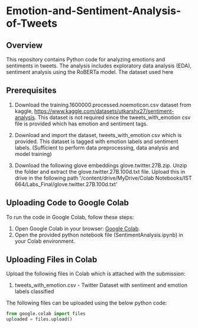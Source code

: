 # Emotion-and-Sentiment-Analysis-of-Tweets

## Overview

This repository contains Python code for analyzing emotions and sentiments in tweets. The analysis includes exploratory data analysis (EDA), sentiment analysis using the RoBERTa model. The dataset used here 

## Prerequisites

1. Download the training.1600000.processed.noemoticon.csv dataset from kaggle, https://www.kaggle.com/datasets/utkarshx27/sentiment-analysis. This dataset is not required since the tweets_with_emotion csv file is provided which has emotion and sentiment tags.

2. Download and import the dataset, tweets_with_emotion csv which is provided. This dataset is tagged with emotion labels and sentiment labels. (Sufficient to perform data preprocessing, data analysis and model training)

3. Download the following glove embeddings glove.twitter.27B.zip. Unzip the folder and extract the glove.twitter.27B.100d.txt file. Upload this in drive in the following path
'/content/drive/MyDrive/Colab Notebooks/IST 664/Labs_Final/glove.twitter.27B.100d.txt'

## Uploading Code to Google Colab

To run the code in Google Colab, follow these steps:

1. Open Google Colab in your browser: [Google Colab](https://colab.research.google.com/).
2. Open the provided python notebook file (SentimentAnalysis.ipynb) in your Colab environment.

## Uploading Files in Colab

Upload the following files in Colab which is attached with the submission:

1. tweets_with_emotion.csv - Twitter Dataset with sentiment and emotion labels classified

The following files can be uploaded using the below python code:

```python
from google.colab import files
uploaded = files.upload()
```
